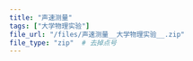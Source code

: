 ```yaml
---
title: "声速测量"
tags: ["大学物理实验"]
file_url: "/files/声速测量__大学物理实验__.zip"
file_type: "zip"  # 去掉点号
---
```




<!-- 文件类型: .zip -->
<!-- 文件图标: 📦 -->
